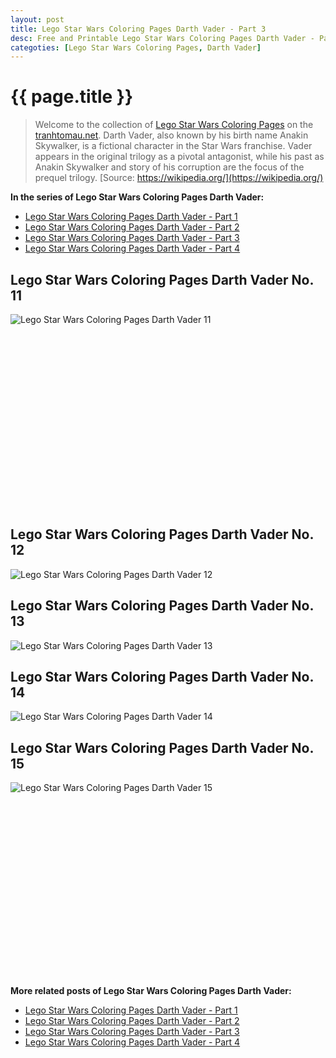 ```yaml
---
layout: post
title: Lego Star Wars Coloring Pages Darth Vader - Part 3
desc: Free and Printable Lego Star Wars Coloring Pages Darth Vader - Part 3
categoties: [Lego Star Wars Coloring Pages, Darth Vader]
---
```

{{ page.title }}
================
> Welcome to the collection of [Lego Star Wars Coloring Pages](http://tranhtomau.net/) on the [tranhtomau.net](http://tranhtomau.net/). Darth Vader, also known by his birth name Anakin Skywalker, is a fictional character in the Star Wars franchise. Vader appears in the original trilogy as a pivotal antagonist, while his past as Anakin Skywalker and story of his corruption are the focus of the prequel trilogy. [Source: https://wikipedia.org/](https://wikipedia.org/)

**In the series of Lego Star Wars Coloring Pages Darth Vader:**

* [Lego Star Wars Coloring Pages Darth Vader - Part 1](http://tranhtomau.net/2018/06/09/Lego-Star-Wars-Coloring-Pages-Darth-Vader-part-1.html)
* [Lego Star Wars Coloring Pages Darth Vader - Part 2](http://tranhtomau.net/2018/06/09/Lego-Star-Wars-Coloring-Pages-Darth-Vader-part-2.html)
* [Lego Star Wars Coloring Pages Darth Vader - Part 3](http://tranhtomau.net/2018/06/09/Lego-Star-Wars-Coloring-Pages-Darth-Vader-part-3.html)
* [Lego Star Wars Coloring Pages Darth Vader - Part 4](http://tranhtomau.net/2018/06/09/Lego-Star-Wars-Coloring-Pages-Darth-Vader-part-4.html)

## Lego Star Wars Coloring Pages Darth Vader No. 11
![Lego Star Wars Coloring Pages Darth Vader 11](http://tranhtomau.net/img1/Lego-Star-Wars-Coloring-Pages-Darth-Vader%20(11).jpg "Lego Star Wars Coloring Pages Darth Vader 11")

<script async src="//pagead2.googlesyndication.com/pagead/js/adsbygoogle.js"></script><!-- Texxtonly --><ins class="adsbygoogle" style="display:inline-block;width:336px;height:280px" data-ad-client="ca-pub-6753140515841889" data-ad-slot="3207852233"></ins><script>(adsbygoogle = window.adsbygoogle || []).push({}); </script>

## Lego Star Wars Coloring Pages Darth Vader No. 12
![Lego Star Wars Coloring Pages Darth Vader 12](http://tranhtomau.net/img1/Lego-Star-Wars-Coloring-Pages-Darth-Vader%20(12).jpg "Lego Star Wars Coloring Pages Darth Vader 12")

## Lego Star Wars Coloring Pages Darth Vader No. 13
![Lego Star Wars Coloring Pages Darth Vader 13](http://tranhtomau.net/img1/Lego-Star-Wars-Coloring-Pages-Darth-Vader%20(13).jpg "Lego Star Wars Coloring Pages Darth Vader 13")

## Lego Star Wars Coloring Pages Darth Vader No. 14
![Lego Star Wars Coloring Pages Darth Vader 14](http://tranhtomau.net/img1/Lego-Star-Wars-Coloring-Pages-Darth-Vader%20(14).jpg "Lego Star Wars Coloring Pages Darth Vader 14")

## Lego Star Wars Coloring Pages Darth Vader No. 15
![Lego Star Wars Coloring Pages Darth Vader 15](http://tranhtomau.net/img1/Lego-Star-Wars-Coloring-Pages-Darth-Vader%20(15).jpg "Lego Star Wars Coloring Pages Darth Vader 15")

<script async src="//pagead2.googlesyndication.com/pagead/js/adsbygoogle.js"></script><!-- Texxtonly --><ins class="adsbygoogle" style="display:inline-block;width:336px;height:280px" data-ad-client="ca-pub-6753140515841889" data-ad-slot="3207852233"></ins><script>(adsbygoogle = window.adsbygoogle || []).push({}); </script>

**More related posts of Lego Star Wars Coloring Pages Darth Vader:**

* [Lego Star Wars Coloring Pages Darth Vader - Part 1](http://tranhtomau.net/2018/06/09/Lego-Star-Wars-Coloring-Pages-Darth-Vader-part-1.html)
* [Lego Star Wars Coloring Pages Darth Vader - Part 2](http://tranhtomau.net/2018/06/09/Lego-Star-Wars-Coloring-Pages-Darth-Vader-part-2.html)
* [Lego Star Wars Coloring Pages Darth Vader - Part 3](http://tranhtomau.net/2018/06/09/Lego-Star-Wars-Coloring-Pages-Darth-Vader-part-3.html)
* [Lego Star Wars Coloring Pages Darth Vader - Part 4](http://tranhtomau.net/2018/06/09/Lego-Star-Wars-Coloring-Pages-Darth-Vader-part-4.html)


